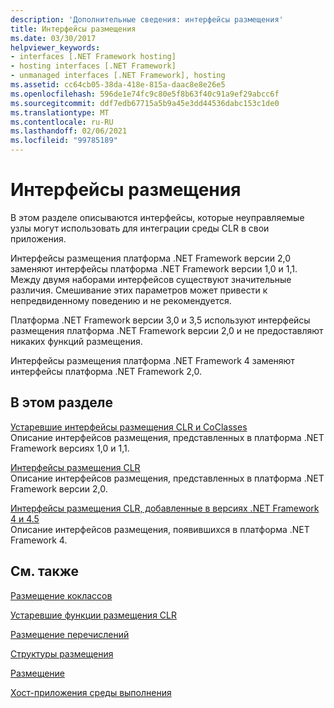 ```yaml
---
description: 'Дополнительные сведения: интерфейсы размещения'
title: Интерфейсы размещения
ms.date: 03/30/2017
helpviewer_keywords:
- interfaces [.NET Framework hosting]
- hosting interfaces [.NET Framework]
- unmanaged interfaces [.NET Framework], hosting
ms.assetid: cc64cb05-38da-418e-815a-daac8e8e26e5
ms.openlocfilehash: 596de1e74fc9c80e5f8b63f40c91a9ef29abcc6f
ms.sourcegitcommit: ddf7edb67715a5b9a45e3dd44536dabc153c1de0
ms.translationtype: MT
ms.contentlocale: ru-RU
ms.lasthandoff: 02/06/2021
ms.locfileid: "99785189"
---
```

# <a name="hosting-interfaces"></a>Интерфейсы размещения

В этом разделе описываются интерфейсы, которые неуправляемые узлы могут использовать для интеграции среды CLR в свои приложения.  
  
 Интерфейсы размещения платформа .NET Framework версии 2,0 заменяют интерфейсы платформа .NET Framework версии 1,0 и 1,1. Между двумя наборами интерфейсов существуют значительные различия. Смешивание этих параметров может привести к непредвиденному поведению и не рекомендуется.  
  
 Платформа .NET Framework версии 3,0 и 3,5 используют интерфейсы размещения платформа .NET Framework версии 2,0 и не предоставляют никаких функций размещения.  
  
 Интерфейсы размещения платформа .NET Framework 4 заменяют интерфейсы платформа .NET Framework 2,0.
  
## <a name="in-this-section"></a>В этом разделе  

 [Устаревшие интерфейсы размещения CLR и CoClasses](deprecated-clr-hosting-interfaces-and-coclasses.md)  
 Описание интерфейсов размещения, представленных в платформа .NET Framework версиях 1,0 и 1,1.  
  
 [Интерфейсы размещения CLR](clr-hosting-interfaces.md)  
 Описание интерфейсов размещения, представленных в платформа .NET Framework версии 2,0.  
  
 [Интерфейсы размещения CLR, добавленные в версиях .NET Framework 4 и 4.5](clr-hosting-interfaces-added-in-the-net-framework-4-and-4-5.md)  
 Описание интерфейсов размещения, появившихся в платформа .NET Framework 4.  
  
## <a name="related-sections"></a>См. также  

 [Размещение коклассов](hosting-coclasses.md)  
  
 [Устаревшие функции размещения CLR](deprecated-clr-hosting-functions.md)  
  
 [Размещение перечислений](hosting-enumerations.md)  
  
 [Структуры размещения](hosting-structures.md)  
  
 [Размещение](index.md)  
  
 [Хост-приложения среды выполнения](/previous-versions/dotnet/netframework-4.0/a51xd4ze(v=vs.100))
